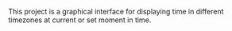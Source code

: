 This project is a graphical interface for displaying time in different timezones at current or set moment in time.